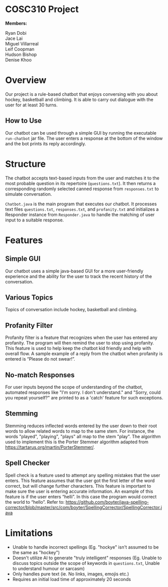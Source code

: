 # COSC310 Project

__Members:__

Ryan Dobi<br>Jace Lai<br>Miguel Villarreal<br>Leif Coopman<br>Hudson Bishop<br>Denise Khoo

# Overview

Our project is a rule-based chatbot that enjoys conversing with you about hockey, basketball and climbing. It is able to carry out dialogue with the user for at least 30 turns.

## How to Use

Our chatbot can be used through a simple GUI by running the executable `run-chatbot` jar file. The user enters a response at the bottom of the window and the bot prints its reply accordingly.

# Structure

The chatbot accepts text-based inputs from the user and matches it to the most probable question in its repertoire (`questions.txt`). It then returns a corresponding randomly selected canned response from `responses.txt` to simulate conversation.

`Chatbot.java` is the main program that executes our chatbot. It processes text files `questions.txt`, `responses.txt`, and `profanity.txt` and initializes a Responder instance from `Responder.java` to handle the matching of user input to a suitable response.

# Features

## Simple GUI

Our chatbot uses a simple java-based GUI for a more user-friendly experience and the ability for the user to track the recent history of the conversation.

## Various Topics

Topics of conversation include hockey, basketball and climbing.

## Profanity Filter
Profanity filter is a feature that recognizes when the user has entered any profanity. The program will then remind the user to stop using profanity. This feature is used to help keep the chatbot kid friendly and help with overall flow. A sample example of a reply from the chatbot when profanity is entered is “Please do not swear!”.

## No-match Responses

For user inputs beyond the scope of understanding of the chatbot, automated responses like "I'm sorry. I don't understand." and "Sorry, could you repeat yourself?" are printed to as a 'catch' feature for such exceptions.

## Stemming

Stemming reduces inflected words entered by the user down to their root words to allow related words to map to the same stem. For instance, the words "played", "playing", "plays" all map to the stem "play". The algorithm used to implement this is the Porter Stemmer algorithm adapted from https://tartarus.org/martin/PorterStemmer/.

## Spell Checker
Spell check is a feature used to attempt any spelling mistakes that the user enters. This feature assumes that the user got the first letter of the word correct, but will change further characters. This feature is important to make sure the user is entering accurate information. An example of this feature is if the user enters “helli”. In this case the program would correct the world to “hello”. Refer to: https://github.com/boyter/java-spelling-corrector/blob/master/src/com/boyter/SpellingCorrector/SpellingCorrector.java

# Limitations

- Unable to handle incorrect spellings (Eg. "hockye" isn't assumed to be the same as "hockey")
- Doesn't utilize AI to generate "truly intelligent" responses (Eg. Unable to discuss topics outside the scope of keywords in `questions.txt`, Unable to understand humour or sarcasm)
- Only handles pure text (ie. No links, images, emojis etc.)
- Requires an initial load time of approximately 20 seconds
